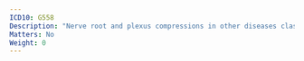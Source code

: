 ```yaml
---
ICD10: G558
Description: "Nerve root and plexus compressions in other diseases classified elsewhere"
Matters: No
Weight: 0
---
```

